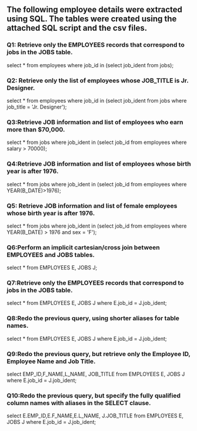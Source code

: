 ## The following employee details were extracted using SQL. The tables were created using the attached SQL script and the csv files.

### Q1: Retrieve only the EMPLOYEES records that correspond to jobs in the JOBS table.
select * from employees where job_id in (select job_ident from jobs);

### Q2: Retrieve only the list of employees whose JOB_TITLE is Jr. Designer.
select * from employees where job_id in (select job_ident from jobs where job_title = 'Jr. Designer');

### Q3:Retrieve JOB information and list of employees who earn more than $70,000.
select * from jobs where job_ident in (select job_id from employees where salary > 70000);

### Q4:Retrieve JOB information and list of employees whose birth year is after 1976.
select * from jobs where job_ident in (select job_id from employees where YEAR(B_DATE)>1976);

### Q5: Retrieve JOB information and list of female employees whose birth year is after 1976.
select * from jobs where job_ident in (select job_id from employees where YEAR(B_DATE) > 1976 and sex = 'F');

### Q6:Perform an implicit cartesian/cross join between EMPLOYEES and JOBS tables.
select * from EMPLOYEES E, JOBS J;

### Q7:Retrieve only the EMPLOYEES records that correspond to jobs in the JOBS table.
select * from EMPLOYEES E, JOBS J where E.job_id = J.job_ident;

### Q8:Redo the previous query, using shorter aliases for table names.
select * from EMPLOYEES E, JOBS J where E.job_id = J.job_ident;

### Q9:Redo the previous query, but retrieve only the Employee ID, Employee Name and Job Title.
select EMP_ID,F_NAME,L_NAME, JOB_TITLE  from EMPLOYEES E, JOBS J where E.job_id = J.job_ident;

### Q10:Redo the previous query, but specify the fully qualified column names with aliases in the SELECT clause.
select E.EMP_ID,E.F_NAME,E.L_NAME, J.JOB_TITLE  from EMPLOYEES E, JOBS J where E.job_id = J.job_ident;
